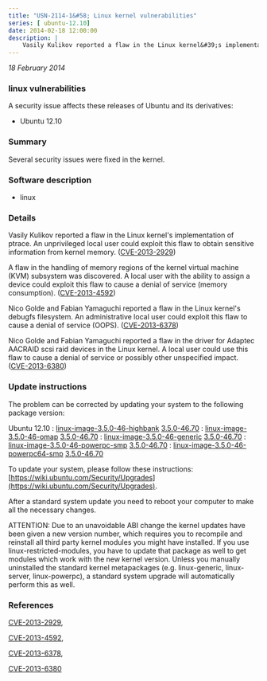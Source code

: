 ```yaml
---
title: "USN-2114-1&#58; Linux kernel vulnerabilities"
series: [ ubuntu-12.10]
date: 2014-02-18 12:00:00
description: |
    Vasily Kulikov reported a flaw in the Linux kernel&#39;s implementation of ptrace. An unprivileged local user could exploit this flaw to obtain sensitive information from kernel memory. ([CVE-2013-2929](http://people.ubuntu.com/~ubuntu-security/cve/CVE-2013-2929))
--- 
```

 
 

*18 February 2014*

### linux vulnerabilities

A security issue affects these releases of Ubuntu and its derivatives:

* Ubuntu 12.10

### Summary

Several security issues were fixed in the kernel. 

### Software description

* linux 

### Details

Vasily Kulikov reported a flaw in the Linux kernel&#39;s implementation of ptrace. An unprivileged local user could exploit this flaw to obtain sensitive information from kernel memory. ([CVE-2013-2929](http://people.ubuntu.com/~ubuntu-security/cve/CVE-2013-2929))

A flaw in the handling of memory regions of the kernel virtual machine (KVM) subsystem was discovered. A local user with the ability to assign a device could exploit this flaw to cause a denial of service (memory consumption). ([CVE-2013-4592](http://people.ubuntu.com/~ubuntu-security/cve/CVE-2013-4592))

Nico Golde and Fabian Yamaguchi reported a flaw in the Linux kernel&#39;s debugfs filesystem. An administrative local user could exploit this flaw to cause a denial of service (OOPS). ([CVE-2013-6378](http://people.ubuntu.com/~ubuntu-security/cve/CVE-2013-6378))

Nico Golde and Fabian Yamaguchi reported a flaw in the driver for Adaptec AACRAID scsi raid devices in the Linux kernel. A local user could use this flaw to cause a denial of service or possibly other unspecified impact. ([CVE-2013-6380](http://people.ubuntu.com/~ubuntu-security/cve/CVE-2013-6380)) 

### Update instructions

The problem can be corrected by updating your system to the following package version:

Ubuntu 12.10
 : [linux-image-3.5.0-46-highbank](https://launchpad.net/ubuntu/+source/linux) <span> [3.5.0-46.70](https://launchpad.net/ubuntu/+source/linux/3.5.0-46.70) </span> 
 : [linux-image-3.5.0-46-omap](https://launchpad.net/ubuntu/+source/linux) <span> [3.5.0-46.70](https://launchpad.net/ubuntu/+source/linux/3.5.0-46.70) </span> 
 : [linux-image-3.5.0-46-generic](https://launchpad.net/ubuntu/+source/linux) <span> [3.5.0-46.70](https://launchpad.net/ubuntu/+source/linux/3.5.0-46.70) </span> 
 : [linux-image-3.5.0-46-powerpc-smp](https://launchpad.net/ubuntu/+source/linux) <span> [3.5.0-46.70](https://launchpad.net/ubuntu/+source/linux/3.5.0-46.70) </span> 
 : [linux-image-3.5.0-46-powerpc64-smp](https://launchpad.net/ubuntu/+source/linux) <span> [3.5.0-46.70](https://launchpad.net/ubuntu/+source/linux/3.5.0-46.70) </span> 

To update your system, please follow these instructions: [https://wiki.ubuntu.com/Security/Upgrades](https://wiki.ubuntu.com/Security/Upgrades).

After a standard system update you need to reboot your computer to make all the necessary changes.

ATTENTION: Due to an unavoidable ABI change the kernel updates have been given a new version number, which requires you to recompile and reinstall all third party kernel modules you might have installed. If you use linux-restricted-modules, you have to update that package as well to get modules which work with the new kernel version. Unless you manually uninstalled the standard kernel metapackages (e.g. linux-generic, linux-server, linux-powerpc), a standard system upgrade will automatically perform this as well. 

### References

 
 [CVE-2013-2929](http://people.ubuntu.com/~ubuntu-security/cve/CVE-2013-2929), 

 [CVE-2013-4592](http://people.ubuntu.com/~ubuntu-security/cve/CVE-2013-4592), 

 [CVE-2013-6378](http://people.ubuntu.com/~ubuntu-security/cve/CVE-2013-6378), 

 [CVE-2013-6380](http://people.ubuntu.com/~ubuntu-security/cve/CVE-2013-6380)
 

